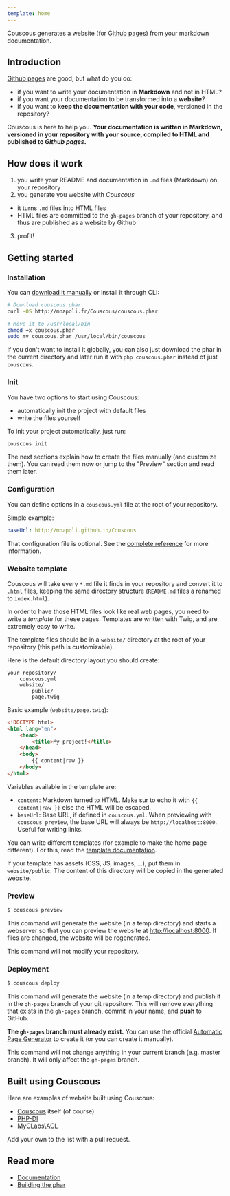 ```yaml
---
template: home
---
```


Couscous generates a website (for [Github pages](http://pages.github.com/)) from your markdown documentation.


## Introduction

[Github pages](http://pages.github.com/) are good, but what do you do:

* if you want to write your documentation in **Markdown** and not in HTML?
* if you want your documentation to be transformed into a **website**?
* if you want to **keep the documentation with your code**, versioned in the repository?

Couscous is here to help you. **Your documentation is written in Markdown,
versioned in your repository with your source, compiled to HTML and published to *Github pages*.**


## How does it work

1. you write your README and documentation in `.md` files (Markdown) on your repository
2. you generate you website with *Couscous*
  - it turns `.md` files into HTML files
  - HTML files are committed to the `gh-pages` branch of your repository, and thus are published as a website by Github
3. profit!


## Getting started

### Installation

You can [download it manually](http://mnapoli.fr/Couscous/couscous.phar) or install it through CLI:

```bash
# Download couscous.phar
curl -OS http://mnapoli.fr/Couscous/couscous.phar

# Move it to /usr/local/bin
chmod +x couscous.phar
sudo mv couscous.phar /usr/local/bin/couscous
```

If you don't want to install it globally, you can also just download the phar in the current directory
and later run it with `php couscous.phar` instead of just `couscous`.


### Init

You have two options to start using Couscous:

- automatically init the project with default files
- write the files yourself

To init your project automatically, just run:

```bash
couscous init
```

The next sections explain how to create the files manually (and customize them).
You can read them now or jump to the "Preview" section and read them later.


### Configuration

You can define options in a `couscous.yml` file at the root of your repository.

Simple example:

```yaml
baseUrl: http://mnapoli.github.io/Couscous
```

That configuration file is optional. See the [complete reference](docs/configuration.md) for more information.


### Website template

Couscous will take every `*.md` file it finds in your repository and convert it to `.html` files, keeping the same directory structure
(`README.md` files a renamed to `index.html`).

In order to have those HTML files look like real web pages, you need to write a *template* for these pages.
Templates are written with Twig, and are extremely easy to write.

The template files should be in a `website/` directory at the root of your repository
(this path is customizable).

Here is the default directory layout you should create:

```
your-repository/
    couscous.yml
    website/
        public/
        page.twig
```

Basic example (`website/page.twig`):

```html
<!DOCTYPE html>
<html lang="en">
    <head>
        <title>My project!</title>
    </head>
    <body>
        {{ content|raw }}
    </body>
</html>
```

Variables available in the template are:

- `content`: Markdown turned to HTML. Make sur to echo it with `{{ content|raw }}` else the HTML will be escaped.
- `baseUrl`: Base URL, if defined in `couscous.yml`. When previewing with `couscous preview`, the base URL will always be `http://localhost:8000`. Useful for writing links.

You can write different templates (for example to make the home page different).
For this, read the [template documentation](docs/templates.md).

If your template has assets (CSS, JS, images, …), put them in `website/public`. The content of this directory will be
copied in the generated website.


### Preview

```bash
$ couscous preview
```

This command will generate the website (in a temp directory) and starts a
webserver so that you can preview the website at [http://localhost:8000](http://localhost:8000).
If files are changed, the website will be regenerated.

This command will not modify your repository.


### Deployment

```bash
$ couscous deploy
```

This command will generate the website (in a temp directory) and publish it in the `gh-pages` branch of your git repository.
This will remove everything that exists in the `gh-pages` branch, commit in your name, and **push** to GitHub.

**The `gh-pages` branch must already exist.** You can use the official
[Automatic Page Generator](https://help.github.com/articles/creating-pages-with-the-automatic-generator#the-automatic-page-generator)
to create it (or you can create it manually).

This command will not change anything in your current branch (e.g. master branch).
It will only affect the `gh-pages` branch.


## Built using Couscous

Here are examples of website built using Couscous:

- [Couscous](http://mnapoli.fr/Couscous/) itself (of course)
- [PHP-DI](http://php-di.org)
- [MyCLabs\ACL](http://myclabs.github.io/ACL/)

Add your own to the list with a pull request.


## Read more

* [Documentation](docs/)
* [Building the phar](docs/contributing.md)
